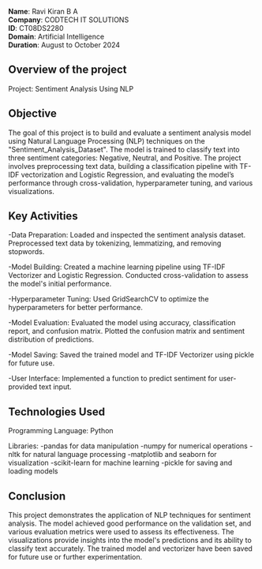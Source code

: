 **Name**: Ravi Kiran B A\
**Company**: CODTECH IT SOLUTIONS\
**ID**: CT08DS2280\
**Domain**: Artificial Intelligence\
**Duration**: August to October 2024

## Overview of the project

Project: Sentiment Analysis Using NLP

## Objective
The goal of this project is to build and evaluate a sentiment analysis model using Natural Language Processing (NLP) techniques on the "Sentiment_Analysis_Dataset". The model is trained to classify text into three sentiment categories: Negative, Neutral, and Positive. The project involves preprocessing text data, building a classification pipeline with TF-IDF vectorization and Logistic Regression, and evaluating the model’s performance through cross-validation, hyperparameter tuning, and various visualizations.

## Key Activities
-Data Preparation:
Loaded and inspected the sentiment analysis dataset.
Preprocessed text data by tokenizing, lemmatizing, and removing stopwords.

-Model Building:
Created a machine learning pipeline using TF-IDF Vectorizer and Logistic Regression.
Conducted cross-validation to assess the model's initial performance.

-Hyperparameter Tuning:
Used GridSearchCV to optimize the hyperparameters for better performance.

-Model Evaluation:
Evaluated the model using accuracy, classification report, and confusion matrix.
Plotted the confusion matrix and sentiment distribution of predictions.

-Model Saving:
Saved the trained model and TF-IDF Vectorizer using pickle for future use.

-User Interface:
Implemented a function to predict sentiment for user-provided text input.

## Technologies Used
Programming Language: Python

Libraries:
-pandas for data manipulation
-numpy for numerical operations
-nltk for natural language processing
-matplotlib and seaborn for visualization
-scikit-learn for machine learning
-pickle for saving and loading models

## Conclusion
This project demonstrates the application of NLP techniques for sentiment analysis. The model achieved good performance on the validation set, and various evaluation metrics were used to assess its effectiveness. The visualizations provide insights into the model's predictions and its ability to classify text accurately. The trained model and vectorizer have been saved for future use or further experimentation.
